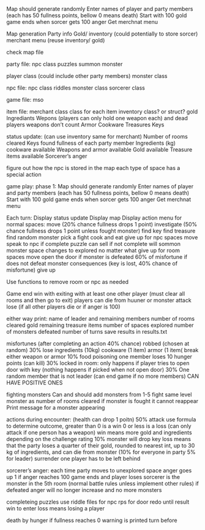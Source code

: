 Map should generate randomly 
Enter names of player and party members (each has 50 fullness points, bellow 0 means death)
Start with 100 gold 
game ends when sorcer gets 100 anger 
Get merchnat menu


Map generation
Party info
Gold/ inventory (could potentially to store sorcer)
merchant menu (reuse inventory/ gold) 


check map file

party file:
npc class
	puzzles
	summon monster 

player class (could include other party members)
monster class

npc file:
npc class
	riddles 
monster class
sorcerer class

game file: mso

item file:
	merchant class
	class for each item 
	inventory class? or struct? 
gold
Ingrediants 
Wepons (players can only hold one weapon each) and dead players weapons don’t count
Armor
Cookware
Treasures 
Keys

status update:
(can use inventory same for merchant)
Number of rooms cleared
Keys found
fullness of each party member
Ingredients (kg)
cookware available 
Weapons and armor available 
Gold available 
Treasure items available 
Sorcerer’s anger

figure out how the npc is stored in the map
each type of space has a special action 



game play:
phase 1:
Map should generate randomly 
Enter names of player and party members (each has 50 fullness points, bellow 0 means death)
Start with 100 gold 
game ends when sorcer gets 100 anger 
Get merchnat menu


Each turn:
Display status update 
Display map 
Display action menu
for normal spaces:
	move (20% chance fullness drops 1 point)
	investigate (50% chance fullness drops 1 point unless fought monster) 
		find key
		find treasure
		find random monster
	pick a fight 
	cook and eat
	give up
for npc spaces
	move
	speak to npc 
		if complete puzzle can sell 
		if not complete will sommon monster 
		space changes to explored no matter what
	give up
for room spaces 
	move
	open the door
		if monster is defeated 60% of misfortune 
		if does not defeat monster consequences (key is lost, 40% chance of misfortune)
	give up

Use functions to remove room or npc as needed


Game end
win with exiting with at least one other player (must clear all rooms and then go to exit)
	players can die from huuner or monster attack
lose (if all other players die or if anger is 100)

either way print:
	name of leader and remaining members
	number of rooms cleared
	gold remaining
	treasure items
	number of spaces explored
	number of monsters defeated
	number of turns
save results in results.txt


misfortunes (after completing an action 40% chance)
robbed (chosen at random) 30%
	lose ingredients (10kg)
	cookware (1 item)
	armor (1 item(
break either weapon or armor 10%
food poisoning one member loses 10 hunger points (can kill) 30%
locked in room: only happens if player tries to open door with key (nothing happens if picked when not open door) 30% One random member that is not leader (can end game if no more members) 
CAN HAVE POSITIVE ONES

fighting monsters 
Can and should add monsters from 1-5
fight same level monster as number of rooms cleared
if monster is fought it cannot reappear 
Print message for a monster appearing 

actions during encounter: (health can drop 1 poitn) 50%
attack use formula to determine outcome, greater than 0 is a win 0 or less is a loss (can only attack if one person has a weapon)
	win means more gold and ingredients depending on the challenge rating 10% monster will drop key 
	loss means that the party loses a quarter of their gold, rounded to nearest int, up to 30 kg of ingredients, and can die from monster (10% for everyone in party 5% for leader) 
surrender 
	one player has to be left behind 

sorcerer’s anger:
each time party moves to unexplored space anger goes up 1 
if anger reaches 100 game ends and player loses
sorcerer is the monster in the 5th room (normal battle rules unless implement other rules)
if defeated anger will no longer increase and no more monsters

completeing puzzles 
use riddle files for npc
rps for door
redo until result 
win to enter
loss means losing a player 

death by hunger 
if fullness reaches 0 
warning is printed turn before 
